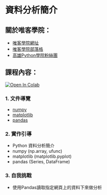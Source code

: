 # 資料分析簡介

## 關於唯客學院：

* [唯客學院網址](https://www.victorgau.com)
* [唯客學院部落格](https://victorgau.com/blog/)
* [高雄Python學院粉絲團](https://www.facebook.com/KHPYAcademy/)

## 課程內容：

[![Open In Colab](https://colab.research.google.com/assets/colab-badge.svg)](https://colab.research.google.com/github/victorgau/khpy_data_analysis_intro/)

### 1. 文件導覽

* [numpy](https://numpy.org/)
* [matplotlib](https://matplotlib.org/)
* [pandas](https://pandas.pydata.org/)

### 2. 實作引導

* Python 資料分析簡介
* numpy (np.array, ufunc)
* matplotlib (matplotlib.pyplot)
* pandas (Series, DataFrame)

### 3. 自我挑戰

* 使用Pandas讀取指定網頁上的資料下來做分析
